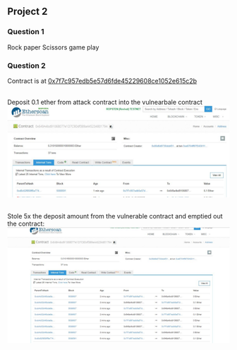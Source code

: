 ## Project 2

### Question 1

Rock paper Scissors game play

### Question 2      

Contract is at [0x7f7c957edb5e57d6fde45229608ce1052e615c2b](https://ropsten.etherscan.io/address/0x7f7c957edb5e57d6fde45229608ce1052e615c2b)      

<br>Deposit 0.1 ether from attack contract into the vulnearbale contract          
   ![Deposit From Contract](screenshots/deposit_from_contract.JPG)  

<br>Stole 5x the deposit amount from the vulnerable contract and emptied out the contract:  
   ![Stole From Contract](screenshots/stole_5times_emptied_contract.JPG)  